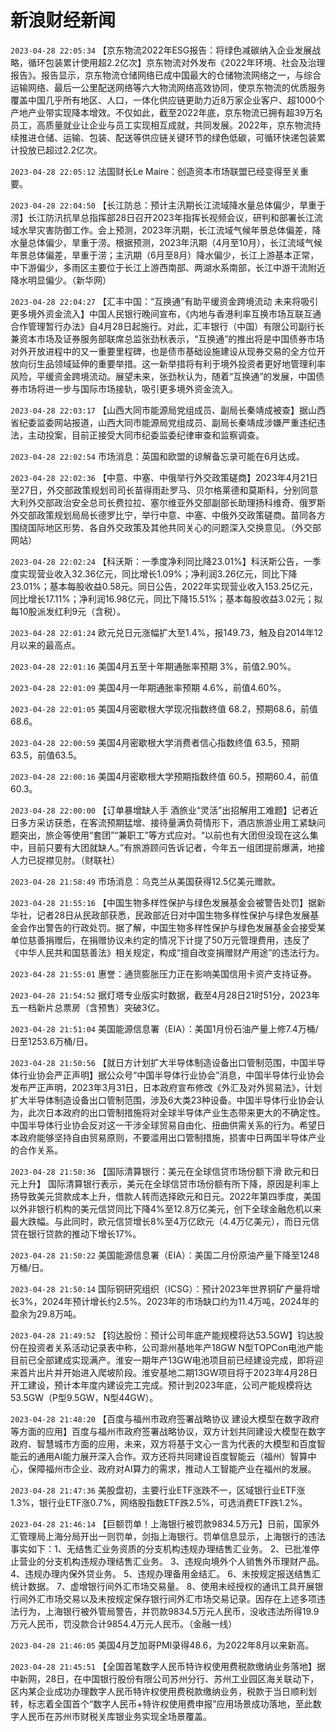 # 新浪财经新闻
`2023-04-28 22:05:34` 【京东物流2022年ESG报告：将绿色减碳纳入企业发展战略，循环包装累计使用超2.2亿次】京东物流对外发布《2022年环境、社会及治理报告》。报告显示，京东物流仓储网络已成中国最大的仓储物流网络之一，与综合运输网络、最后一公里配送网络等六大物流网络高效协同，使京东物流的优质服务覆盖中国几乎所有地区、人口，一体化供应链更助力近8万家企业客户、超1000个产地产业带实现降本增效。不仅如此，截至2022年底，京东物流已拥有超39万名员工，高质量就业让企业与员工实现相互成就，共同发展。2022年，京东物流持续推进仓储、运输、包装、配送等供应链关键环节的绿色低碳，可循环快递包装累计投放已超过2.2亿次。

`2023-04-28 22:05:12` 法国财长Le Maire：创造资本市场联盟已经变得至关重要。

`2023-04-28 22:04:50` 【长江防总：预计主汛期长江流域降水量总体偏少，旱重于涝】长江防汛抗旱总指挥部28日召开2023年指挥长视频会议，研判和部署长江流域水旱灾害防御工作。会上预测，2023年汛期，长江流域气候年景总体偏差，降水量总体偏少，旱重于涝。根据预测，2023年汛期（4月至10月），长江流域气候年景总体偏差，旱重于涝；主汛期（6月至8月）降水偏少，长江上游基本正常，中下游偏少，多雨区主要位于长江上游西南部、两湖水系南部，长江中游干流附近降水明显偏少。（新华网）

`2023-04-28 22:04:27`   【汇丰中国：“互换通”有助平缓资金跨境流动 未来将吸引更多境外资金流入】中国人民银行晚间宣布，《内地与香港利率互换市场互联互通合作管理暂行办法》自4月28日起施行。对此，汇丰银行（中国）有限公司副行长兼资本市场及证券服务部联席总监张劲秋表示，“互换通”的推出将是中国债券市场对外开放进程中的又一重要里程碑，也是债市基础设施建设从现券交易的全方位开放向衍生品领域延伸的重要举措。这一新举措将有利于境外投资者更好地管理利率风险，平缓资金跨境流动。展望未来，张劲秋认为，随着“互换通”的发展，中国债券市场将进一步与国际市场接轨，吸引更多境外资金流入。

`2023-04-28 22:03:17` 【山西大同市能源局党组成员、副局长秦靖成被查】据山西省纪委监委网站报道，山西大同市能源局党组成员、副局长秦靖成涉嫌严重违纪违法，主动投案，目前正接受大同市纪委监委纪律审查和监察调查。

`2023-04-28 22:02:54` 市场消息：英国和欧盟的谅解备忘录可能在6月达成。

`2023-04-28 22:02:36` 【中意、中塞、中俄举行外交政策磋商】2023年4月21日至27日，外交部政策规划司司长苗得雨赴罗马、贝尔格莱德和莫斯科，分别同意大利外交部政治安全总司长费拉拉、塞尔维亚外交部副部长助理扬科维奇、俄罗斯外交部政策规划局局长德罗比宁，举行中意、中塞、中俄外交政策磋商。苗同各方围绕国际地区形势、各自外交政策及其他共同关心的问题深入交换意见。（外交部网站）

`2023-04-28 22:02:24`   【科沃斯：一季度净利同比降23.01%】科沃斯公告，一季度实现营业收入32.36亿元，同比增长1.09%；净利润3.26亿元，同比下降23.01%；基本每股收益0.58元。同日公告，2022年实现营业收入153.25亿元，同比增长17.11%；净利润16.98亿元，同比下降15.51%；基本每股收益3.02元；拟每10股派发红利9元（含税）。

`2023-04-28 22:01:24` 欧元兑日元涨幅扩大至1.4%，报149.73，触及自2014年12月以来的最高点。

`2023-04-28 22:01:16` 美国4月五至十年期通胀率预期 3%，前值2.90%。

`2023-04-28 22:01:09` 美国4月一年期通胀率预期 4.6%，前值4.60%。

`2023-04-28 22:01:05` 美国4月密歇根大学现况指数终值 68.2，预期68.6，前值68.6。

`2023-04-28 22:00:59` 美国4月密歇根大学消费者信心指数终值 63.5，预期63.5，前值63.5。

`2023-04-28 22:00:16` 美国4月密歇根大学预期指数终值 60.5，预期60.4，前值60.3。

`2023-04-28 22:00:00`   【订单暴增缺人手 酒旅业“灵活”出招解用工难题】记者近日多方采访获悉，在客流预期猛增、接待量满负荷情形下，酒店旅游业用工紧缺问题突出，旅企等使用“套团”“兼职工”等方式应对。“以前也有大团但没现在这么集中，目前只要有大团就缺人。”有旅游顾问告诉记者，今年五一组团提前爆满，地接人力已捉襟见肘。（财联社）

`2023-04-28 21:58:49` 市场消息：乌克兰从美国获得12.5亿美元赠款。

`2023-04-28 21:55:16` 【中国生物多样性保护与绿色发展基金会被警告处罚】据新华社，记者28日从民政部获悉，民政部近日对中国生物多样性保护与绿色发展基金会作出警告的行政处罚。据了解，中国生物多样性保护与绿色发展基金会接受某单位慈善捐赠后，在捐赠协议未约定的情况下计提了50万元管理费用，违反了《中华人民共和国慈善法》相关规定，构成“擅自改变捐赠财产用途”的违法行为。

`2023-04-28 21:55:01` 惠誉：通货膨胀压力正在影响美国信用卡资产支持证券。

`2023-04-28 21:54:52` 据灯塔专业版实时数据，截至4月28日21时51分，2023年五一档新片总票房（含预售）突破3亿。

`2023-04-28 21:51:04` 美国能源信息署（EIA）：美国1月份石油产量上修7.4万桶/日至1253.6万桶/日。

`2023-04-28 21:50:56` 【就日方计划扩大半导体制造设备出口管制范围，中国半导体行业协会严正声明】据公众号“中国半导体行业协会”消息，中国半导体行业协会发布严正声明，2023年3月31日，日本政府宣布修改《外汇及对外贸易法》，计划扩大半导体制造设备出口管制范围，涉及6大类23种设备。中国半导体行业协会认为，此次日本政府的出口管制措施将对全球半导体产业生态带来更大的不确定性。中国半导体行业协会反对这一干涉全球贸易自由化、扭曲供需关系的行为。希望日本政府能够坚持自由贸易原则，不要滥用出口管制措施，损害中日两国半导体产业的合作关系。

`2023-04-28 21:50:36` 【国际清算银行：美元在全球信贷市场份额下滑 欧元和日元上升】 国际清算银行表示，美元在全球信贷市场份额有所下降，原因是利率上扬导致美元贷款成本上升，借款人转而选择欧元和日元。2022年第四季度，美国以外非银行机构的美元信贷同比下降4%至12.8万亿美元，创下全球金融危机以来最大跌幅。与此同时，欧元信贷增长8%至4万亿欧元（4.4万亿美元），而日元信贷在银行贷款的推动下增长17%。

`2023-04-28 21:50:22` 美国能源信息署（EIA）：美国二月份原油产量下降至1248万桶/日。

`2023-04-28 21:50:14` 国际铜研究组织（ICSG）：预计2023年世界铜矿产量将增长3%，2024年预计增长约2.5%。2023年的市场缺口约为11.4万吨，2024年的盈余为29.8万吨。

`2023-04-28 21:49:52`   【钧达股份：预计公司年底产能规模将达53.5GW】钧达股份在投资者关系活动记录表中称，公司滁州基地年产18GW N型TOPCon电池产能目前已全部建成实现满产。淮安一期年产13GW电池项目前已经建设完成，即将迎来首片出片并开始进入爬坡阶段。淮安基地二期13GW项目将于2023年4月28日开工建设，预计本年度内建设完工完成。预计到2023年底，公司产能规模将达53.5GW（P型9.5GW，N型44GW）。

`2023-04-28 21:48:20`   【百度与福州市政府签署战略协议 建设大模型在数字政府等方面的应用】百度与福州市政府签署战略协议，双方计划共同建设大模型在数字政府、智慧城市方面的应用，未来，双方将基于文心一言为代表的大模型和百度智能云的通用AI能力展开深入合作。双方还将共同建设百度智能云（福州）智算中心，保障福州市企业、政府对AI算力的需求，推动人工智能产业在福州的发展。

`2023-04-28 21:47:36` 美股盘初，主要行业ETF涨跌不一，区域银行业ETF涨1.3%，银行业ETF涨0.7%，网络股指数ETF跌2.5%，可选消费ETF跌1.2%。

`2023-04-28 21:46:14` 【巨额罚单！上海银行被罚款9834.5万元】日前，国家外汇管理局上海分局开出一则罚单，剑指上海银行。罚单信息显示，上海银行的违法事实如下：1、无结售汇业务资质的分支机构违规办理结售汇业务。 2、已批准停止营业的分支机构违规办理结售汇业务。 3、违规向境外个人销售外币理财产品。 4、违规办理内保外贷业务。 5、违规办理备用金结汇。 6、未按规定报送结售汇统计数据。 7、虚增银行间外汇市场交易量。 8、使用未经授权的通讯工具开展银行间外汇市场交易以及未按规定保存银行间外汇市场交易记录。因存在上述多项违法行为，上海银行被外管局警告，并罚款9834.5万元人民币，没收违法所得19.9万元人民币，罚没款合计9854.4万元人民币。（金融一线）

`2023-04-28 21:46:05` 美国4月芝加哥PMI录得48.6，为2022年8月以来新高。

`2023-04-28 21:45:51` 【全国首笔数字人民币特许权使用费税款缴纳业务落地】据中新网，28日，在中国银行股份有限公司苏州分行、苏州工业园区海关联动下，区内某企业成功办理数字人民币特许权使用费税款缴纳业务，税款于当日顺利划转，标志着全国首个“数字人民币+特许权使用费申报”应用场景成功落地，至此数字人民币在苏州市财税关库银业务实现全场景覆盖。

